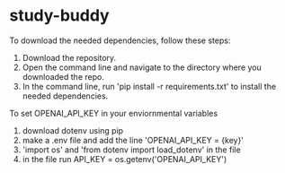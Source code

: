 # study-buddy

To download the needed dependencies, follow these steps:
1. Download the repository.
2. Open the command line and navigate to the directory where you downloaded the repo.
3. In the command line, run 'pip install -r requirements.txt' to install the needed dependencies.


To set OPENAI_API_KEY in your enviornmental variables 
1. download dotenv using pip
2. make a .env file and add the line 'OPENAI_API_KEY = {key}'
3. 'import os' and 'from dotenv import load_dotenv' in the file
4. in the file run API_KEY = os.getenv('OPENAI_API_KEY')
